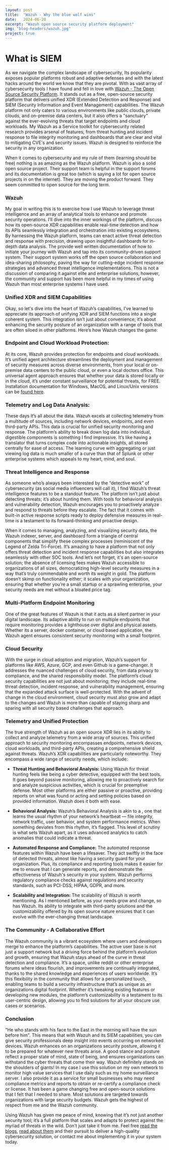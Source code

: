 ```yaml
---
layout: post
title:  "Wazuh - Why the blue wolf wins"
date:   2024-06-20
excerpt: "Wazuh open source security platform deployment"
img: "blog-headers/wazuh.jpg"
project: true
---
```


# What is SIEM
As we navigate the complex landscape of cybersecurity, Its popularity exposes popular platforms robust and adaptive defenses and with the latest hacks around the world we know that they are pivotal. With as vast array of cybersecurity tools I have found and fell in love with [Wazuh - The Open Source
Security Platform](https://wazuh.com/). It stands out as a free, open-source security platform that delivers unified XDR (Extended Detection and Response) and SIEM (Security Information and Event Management) capabilities. The Wazuh platform not only caters to various environments like public clouds, private clouds, and on-premise data centers, but it also offers a "sanctuary" against the ever-evolving threats that target endpoints and cloud workloads. My Wazuh as a Service toolkit for cybersecurity related research provides arsenal of features, from threat hunting and incident response to file integrity monitoring and dashboards that are clear and vital to mitigating CVE's and security issues. Wazuh is designed to reinforce the security in any organization.

When it comes to cybersecurity and my rule of them (learning should be free) nothing is as amazing as the Wazuh platform. Wazuh is also a solid open source project. Their support team is helpful in the support forums and its documentation is great too (which is saying a lot for open source projects in on the internet). They are moving the product forward. They seem committed to open source for the long term.


### Wazuh
My goal in writing this is to exercise how I use Wazuh to leverage threat intelligence and an array of analytical tools to enhance and promote security operations. I’ll dive into the inner workings of the platform, discuss how its open-source XDR capabilities enable real-time detection and how its APIs seamlessly integration and orchestration into existing ecosystems. By harnessing the Wazuh platform, teams can enact active threat detection and response with precision, drawing upon insightful dashboards for in-depth data analysis. The provide well written documentation of how to initiate your journey with Wazuh and tap into its community-driven support system. Their support system works off the open source collaboration and idea-sharing philosophy, paving the way for cutting-edge incident response strategies and advanced threat intelligence implementations. This is not a discussion of comparing it against elite and enterprise solutions, however, the community and support has been more helpful in my times of using Wazuh than most enterprise systems I have used.


### Unified XDR and SIEM Capabilities
Okay, so let's dive into the heart of Wazuh’s capabilities, I’ve learned to appreciate its approach of unifying XDR and SIEM functions into a single coherent system. This integration isn’t just about convenience; it’s about enhancing the security posture of an organization with a range of tools that are often siloed in other platforms. Here’s how Wazuh changes the game:

### Endpoint and Cloud Workload Protection:
At its core, Wazuh provides protection for endpoints and cloud workloads. It’s unified agent architecture streamlines the deployment and management of security measures across diverse environments, from your local or on-premise data centers to the public cloud, or even a local doctors office. This universal agent approach ensures that whether your data is stored locally or in the cloud, it’s under constant surveillance for potential threats, for FREE. Installation documentation for Windows, MacOS, and Linux/Unix versions can be [found here](https://documentation.wazuh.com/4.7/installation-guide/wazuh-agent/index.html).

### Telemetry and Log Data Analysis:
These days it’s all about the data. Wazuh excels at collecting telemetry from a multitude of sources, including network devices, endpoints, and even third-party APIs. This data is crucial for unified security monitoring and response. The platform’s ability to break down log data into individual, digestible components is something I find impressive. It’s like having a translator that turns complex code into actionable insights, all stored centrally for ease of access. The learning curve with aggregating or just viewing log data is much smaller of a curve than that of Splunk or other enterprise systems which appeals to my heart, mind, and soul.

### Threat Intelligence and Response
As someone who’s always been interested by the “detective work” of cybersecurity (as social media influencers will call it), I find Wazuh’s threat intelligence features to be a standout feature. The platform isn’t just about detecting threats; it’s about hunting them. With tools for behavioral analysis and vulnerability detection, Wazuh encourages you to proactively analyze and respond to threats before they escalate. The fact that it comes with built-in active response scripts ready to deploy defensive measures in real-time is a testament to its forward-thinking and proactive design.

When it comes to managing, analyzing, and visualizing security data, the Wazuh indexer, server, and dashboard form a triangle of central components that simplify these complex processes (reminiscent of the Legend of Zelda Tri-Force). It’s amazing to have a platform that not only offers threat detection and incident response capabilities but also integrates seamlessly with other SOC tools. And let’s not forget, it's an open-source solution; the absence of licensing fees makes Wazuh accessible to organizations of all sizes, democratizing high-level security measures in a way that’s truly commendable and worth its weight in gold. The platform doesn’t skimp on functionality either; it scales with your organization, ensuring that whether you’re a small startup or a sprawling enterprise, your security needs are met without a bloated price tag.

### Multi-Platform Endpoint Monitoring
One of the great features of Wazuh is that it acts as a silent partner in your digital landscape. Its adaptive ability to run on multiple endpoints that require monitoring provides a lighthouse over digital and physical assets. Whether its a server, docker container, or cloud based application, the Wazuh agent ensures consistent security monitoring with a small footprint.

### Cloud Security
With the surge in cloud adoption and migration, Wazuh’s support for platforms like AWS, Azure, GCP, and even Github is a game-changer. It addresses the nuanced challenges of cloud security, from data privacy to compliance, and the shared responsibility model. The platform’s cloud security capabilities are not just about monitoring; they include real-time threat detection, incident response, and vulnerability management, ensuring that the expanded attack surface is well-protected. With the advent of change in the cloud environment, cloud security must also grow and adapt to the changes and Wazuh is more than capable of staying sharp and sparing with all security based challenges that approach.

### Telemetry and Unified Protection
The true strength of Wazuh as an open source XDR lies in its ability to collect and analyze telemetry from a wide array of sources. This unified approach to security monitoring encompasses endpoints, network devices, cloud workloads, and third-party APIs, creating a comprehensive shield against threats.
Wazuh’s XDR capabilities are particularly noteworthy. They encompass a wide range of security needs, which include:

* **Threat Hunting and Behavioral Analysis:**
Using Wazuh for threat hunting feels like being a cyber detective, equipped with the best tools. It goes beyond passive monitoring, allowing me to proactively search for and analyze suspicious activities, which is crucial for preemptive defense. Most other platforms are either passive or proactive, providing reports on what was found or acting and setting policies based on provided information. Wazuh does it both with ease.

* **Behavioral Analysis:**
Wazuh’s Behavioral Analysis is akin to a , one that learns the usual rhythm of your network’s heartbeat — file integrity, network traffic, user behavior, and system performance metrics. When something deviates from this rhythm, it’s flagged. This level of scrutiny is what sets Wazuh apart, as it uses advanced analytics to catch anomalies that could indicate a threat.

* **Automated Response and Compliance:**
The automated response features within Wazuh have been a lifesaver. They act swiftly in the face of detected threats, almost like having a security guard for your organization. Plus, its compliance and reporting tools makes it easier for me to ensure that I can generate reports, and demonstrate the effectiveness of Wazuh's security in your system. Wazuh performs regulatory compliance checks against regulations and security standards, such as PCI-DSS, HIPAA, GDPR, and more.

* **Scalability and Integration:**
The scalability of Wazuh is worth mentioning. As I mentioned before, as your needs grow and change, so has Wazuh. Its ability to integrate with third-party solutions and the customizability offered by its open source nature ensures that it can evolve with the ever-changing threat landscape.

### The Community - A Collaborative Effort
The Wazuh community is a vibrant ecosystem where users and developers merge to enhance the platform’s capabilities. The active user base is not just a support network but a driving force behind the platform’s evolution and growth, ensuring that Wazuh stays ahead of the curve in threat detection and compliance. It’s a space, unlike reddit or other enterprise forums where ideas flourish, and improvements are continually integrated, thanks to the shared knowledge and experiences of users worldwide. It’s this flexibility in the community that allows for a personalized touch, enabling teams to build a security infrastructure that’s as unique as an organizations digital footprint. Whether it’s tweaking existing features or developing new modules, the platform’s customizability is a testament to its user-centric design, allowing you to find solutions for all your obscure use cases or scenarios.

### Conclusion
"He who stands with his face to the East in the morning will have the sun before him". This means that with Wazuh and its SIEM capabilities, you can give security professionals deep insight into events occurring on networked devices. Wazuh enhances on an organizations security posture, allowing it to be prepared for whatever new threats arise. A good stance and posture reflect a proper state of mind, state of being, and ensures organizations can withstand the cyber threats that come their way. Wazuh definitely stands on the shoulders of giants! In my case I use this solution on my own network to monitor high value services that I use daily such as my home surveillance server. I also provide it as a service for small businesses who may need compliance metrics and reports to obtain or re-certify a compliance check or license. It has been a game changing free and open-source solutions that I felt that I needed to share. Most solutions are targeted towards organizations with large security budgets. Wazuh gets the highest of respect from me and the Wazuh community.

Using Wazuh has given me peace of mind, knowing that it’s not just another security tool; it’s a full platform that scales and adapts to protect against the myriad of threats in the wild. Don't just take it from me. Feel free [read the blogs](https://wazuh.com/blog/), [read about them](https://wazuh.com/about-us/) and their pursuit to deliver a high-quality cybersecurity solution, or contact me about implementing it in your system today.
